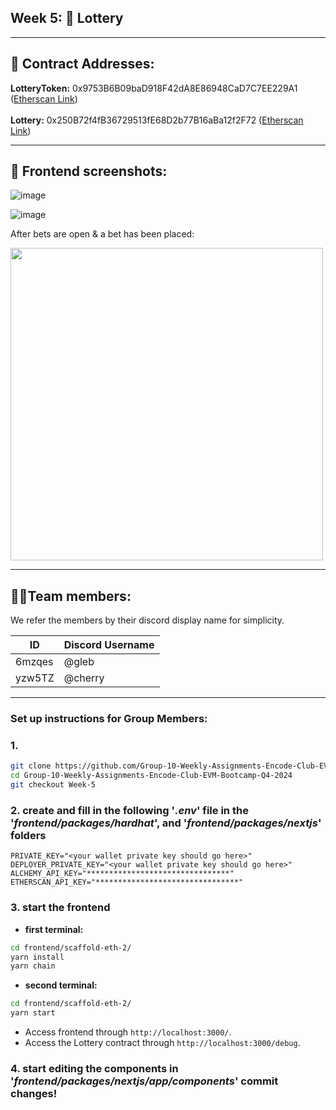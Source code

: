 ## Week 5: 🎰 Lottery
---

## 📍 Contract Addresses: 
**LotteryToken:** 0x9753B6B09baD918F42dA8E86948CaD7C7EE229A1 ([Etherscan Link](https://sepolia.etherscan.io/address/0x9753B6B09baD918F42dA8E86948CaD7C7EE229A1))
<br><br>
**Lottery:** 0x250B72f4fB36729513fE68D2b77B16aBa12f2F72 ([Etherscan Link](https://sepolia.etherscan.io/address/0x250B72f4fB36729513fE68D2b77B16aBa12f2F72))

---
##  📸 Frontend screenshots: 
![image](https://github.com/user-attachments/assets/e34cf583-8db2-4c25-a027-e352f371bd6c)

![image](https://github.com/user-attachments/assets/fb05e82b-3c00-4ccc-810b-813a0d6a1ae1)

After bets are open & a bet has been placed:

<img src="https://github.com/user-attachments/assets/92a4dc4f-cb5d-4258-83fd-9a610ec505c3"  width="500"/>

---

## 🧑‍💻Team members:

We refer the members by their discord display name for simplicity.

| ID    |  Discord Username   |
|---------|-------------------|
| 6mzqes | @gleb       |
| yzw5TZ | @cherry        |

---

### Set up instructions for Group Members:
### 1. 
```sh
git clone https://github.com/Group-10-Weekly-Assignments-Encode-Club-EVM-Bootcamp-Q4-2024.git
cd Group-10-Weekly-Assignments-Encode-Club-EVM-Bootcamp-Q4-2024
git checkout Week-5
```
### 2. create and fill in the following '*.env*' file in the '*frontend/packages/hardhat*', and '*frontend/packages/nextjs*' folders
```env
PRIVATE_KEY="<your wallet private key should go here>"
DEPLOYER_PRIVATE_KEY="<your wallet private key should go here>"
ALCHEMY_API_KEY="********************************"
ETHERSCAN_API_KEY="********************************"
```
### 3. start the frontend

* **first terminal:**
```sh
cd frontend/scaffold-eth-2/
yarn install
yarn chain
```

* **second terminal:**
```sh
cd frontend/scaffold-eth-2/
yarn start
```
* Access frontend through `http://localhost:3000/`.
* Access the Lottery contract through `http://localhost:3000/debug`.

### 4. start editing the components in '*frontend/packages/nextjs/app/components*' commit changes!


